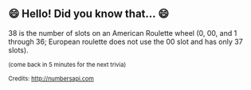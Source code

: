 ## 😄 Hello! Did you know that... 😄
38 is the number of slots on an American Roulette wheel (0, 00, and 1 through 36; European roulette does not use the 00 slot and has only 37 slots).

<sup>(come back in 5 minutes for the next trivia)</sup>


<sup>Credits: http://numbersapi.com</sup>
